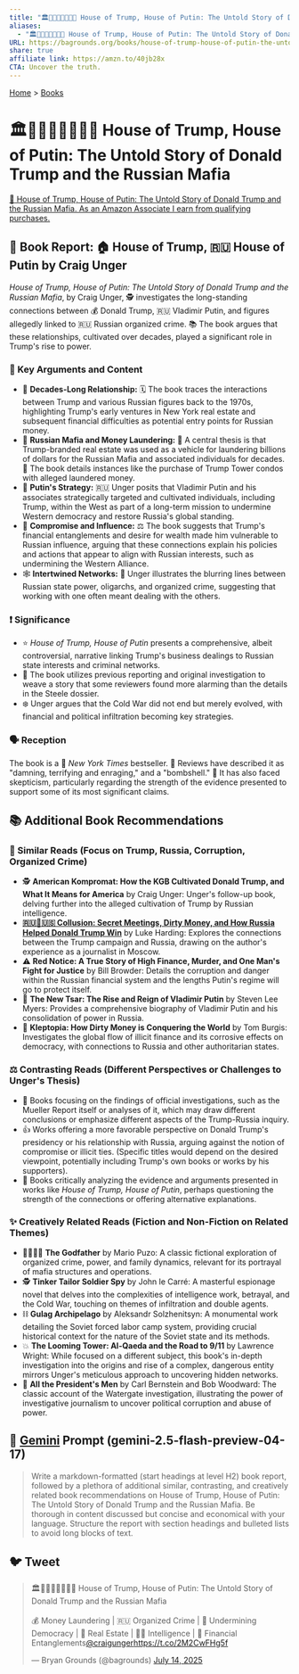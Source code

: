 ```yaml
---
title: "🏛️👹🇺🇸🏰👹🇷🇺 House of Trump, House of Putin: The Untold Story of Donald Trump and the Russian Mafia"
aliases:
  - "🏛️👹🇺🇸🏰👹🇷🇺 House of Trump, House of Putin: The Untold Story of Donald Trump and the Russian Mafia"
URL: https://bagrounds.org/books/house-of-trump-house-of-putin-the-untold-story-of-donald-trump-and-the-russian-mafia
share: true
affiliate link: https://amzn.to/40jb28x
CTA: Uncover the truth.
---
```

[Home](../index.md) > [Books](./index.md)  
# 🏛️👹🇺🇸🏰👹🇷🇺 House of Trump, House of Putin: The Untold Story of Donald Trump and the Russian Mafia  
[🛒 House of Trump, House of Putin: The Untold Story of Donald Trump and the Russian Mafia. As an Amazon Associate I earn from qualifying purchases.](https://amzn.to/40jb28x)  
  
## 📖 Book Report: 🏠 House of Trump, 🇷🇺 House of Putin by Craig Unger  
  
*House of Trump, House of Putin: The Untold Story of Donald Trump and the Russian Mafia*, by Craig Unger, 🕵️ investigates the long-standing connections between 💰 Donald Trump, 🇷🇺 Vladimir Putin, and figures allegedly linked to 🇷🇺 Russian organized crime. 📚 The book argues that these relationships, cultivated over decades, played a significant role in Trump's rise to power.  
  
### 🔑 Key Arguments and Content  
  
* 📅 **Decades-Long Relationship:** 🗓️ The book traces the interactions between Trump and various Russian figures back to the 1970s, highlighting Trump's early ventures in New York real estate and subsequent financial difficulties as potential entry points for Russian money.  
* 💸 **Russian Mafia and Money Laundering:** 🧺 A central thesis is that Trump-branded real estate was used as a vehicle for laundering billions of dollars for the Russian Mafia and associated individuals for decades. 🏢 The book details instances like the purchase of Trump Tower condos with alleged laundered money.  
* 🎯 **Putin's Strategy:** 🇷🇺 Unger posits that Vladimir Putin and his associates strategically targeted and cultivated individuals, including Trump, within the West as part of a long-term mission to undermine Western democracy and restore Russia's global standing.  
* 🤝 **Compromise and Influence:** ⚖️ The book suggests that Trump's financial entanglements and desire for wealth made him vulnerable to Russian influence, arguing that these connections explain his policies and actions that appear to align with Russian interests, such as undermining the Western Alliance.  
* 🕸️ **Intertwined Networks:** 🔗 Unger illustrates the blurring lines between Russian state power, oligarchs, and organized crime, suggesting that working with one often meant dealing with the others.  
  
### ❗ Significance  
  
* ⭐ *House of Trump, House of Putin* presents a comprehensive, albeit controversial, narrative linking Trump's business dealings to Russian state interests and criminal networks.  
* 📰 The book utilizes previous reporting and original investigation to weave a story that some reviewers found more alarming than the details in the Steele dossier.  
* ❄️ Unger argues that the Cold War did not end but merely evolved, with financial and political infiltration becoming key strategies.  
  
### 🗣️ Reception  
  
The book is a 🥇 *New York Times* bestseller. 📰 Reviews have described it as "damning, terrifying and enraging," and a "bombshell." 🧐 It has also faced skepticism, particularly regarding the strength of the evidence presented to support some of its most significant claims.  
  
## 📚 Additional Book Recommendations  
  
### 📖 Similar Reads (Focus on Trump, Russia, Corruption, Organized Crime)  
  
* 🕵️ **American Kompromat: How the KGB Cultivated Donald Trump, and What It Means for America** by Craig Unger: Unger's follow-up book, delving further into the alleged cultivation of Trump by Russian intelligence.  
* **[🇷🇺🤫🇺🇸 Collusion: Secret Meetings, Dirty Money, and How Russia Helped Donald Trump Win](./collusion-secret-meetings-dirty-money-and-how-russia-helped-donald-trump-win.md)** by Luke Harding: Explores the connections between the Trump campaign and Russia, drawing on the author's experience as a journalist in Moscow.  
* ⚠️ **Red Notice: A True Story of High Finance, Murder, and One Man's Fight for Justice** by Bill Browder: Details the corruption and danger within the Russian financial system and the lengths Putin's regime will go to protect itself.  
* 👑 **The New Tsar: The Rise and Reign of Vladimir Putin** by Steven Lee Myers: Provides a comprehensive biography of Vladimir Putin and his consolidation of power in Russia.  
* 💸 **Kleptopia: How Dirty Money is Conquering the World** by Tom Burgis: Investigates the global flow of illicit finance and its corrosive effects on democracy, with connections to Russia and other authoritarian states.  
  
### ⚖️ Contrasting Reads (Different Perspectives or Challenges to Unger's Thesis)  
  
* 📄 Books focusing on the findings of official investigations, such as the Mueller Report itself or analyses of it, which may draw different conclusions or emphasize different aspects of the Trump-Russia inquiry.  
* 👍 Works offering a more favorable perspective on Donald Trump's presidency or his relationship with Russia, arguing against the notion of compromise or illicit ties. (Specific titles would depend on the desired viewpoint, potentially including Trump's own books or works by his supporters).  
* 🤔 Books critically analyzing the evidence and arguments presented in works like *House of Trump, House of Putin*, perhaps questioning the strength of the connections or offering alternative explanations.  
  
### ✨ Creatively Related Reads (Fiction and Non-Fiction on Related Themes)  
  
* 👨‍👩‍👧‍👦 **The Godfather** by Mario Puzo: A classic fictional exploration of organized crime, power, and family dynamics, relevant for its portrayal of mafia structures and operations.  
* 🕵️ **Tinker Tailor Soldier Spy** by John le Carré: A masterful espionage novel that delves into the complexities of intelligence work, betrayal, and the Cold War, touching on themes of infiltration and double agents.  
* ⛓️ **Gulag Archipelago** by Aleksandr Solzhenitsyn: A monumental work detailing the Soviet forced labor camp system, providing crucial historical context for the nature of the Soviet state and its methods.  
* 💥 **The Looming Tower: Al-Qaeda and the Road to 9/11** by Lawrence Wright: While focused on a different subject, this book's in-depth investigation into the origins and rise of a complex, dangerous entity mirrors Unger's meticulous approach to uncovering hidden networks.  
* 📰 **All the President's Men** by Carl Bernstein and Bob Woodward: The classic account of the Watergate investigation, illustrating the power of investigative journalism to uncover political corruption and abuse of power.  
  
## 💬 [Gemini](../software/gemini.md) Prompt (gemini-2.5-flash-preview-04-17)  
> Write a markdown-formatted (start headings at level H2) book report, followed by a plethora of additional similar, contrasting, and creatively related book recommendations on House of Trump, House of Putin: The Untold Story of Donald Trump and the Russian Mafia. Be thorough in content discussed but concise and economical with your language. Structure the report with section headings and bulleted lists to avoid long blocks of text.  
  
## 🐦 Tweet  
<blockquote class="twitter-tweet" data-theme="dark"><p lang="en" dir="ltr">🏛️👹🇺🇸🏰👹🇷🇺 House of Trump, House of Putin: The Untold Story of Donald Trump and the Russian Mafia<br><br>💰 Money Laundering | 🇷🇺 Organized Crime | 🤝 Undermining Democracy | 🏢 Real Estate | 🕵️‍♂️ Intelligence | 💸 Financial Entanglements<a href="https://twitter.com/craigunger?ref_src=twsrc%5Etfw">@craigunger</a><a href="https://t.co/2M2CwFHg5f">https://t.co/2M2CwFHg5f</a></p>&mdash; Bryan Grounds (@bagrounds) <a href="https://twitter.com/bagrounds/status/1944579772442423663?ref_src=twsrc%5Etfw">July 14, 2025</a></blockquote> <script async src="https://platform.twitter.com/widgets.js" charset="utf-8"></script>